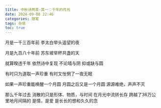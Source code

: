 ```yaml
---
title: 中秋诗两首-其一：千年的月光
date: 2024-09-08 22:46
categories: 随笔
tags: 杂感
toc: true
---
```


月是一千三百年前
李太白举头遥望的夜

月是九百八十年前
苏东坡举杯共盏的天

就算暌违千年
依然诗中复现
不论晴与阴
抑或缺与圆

有时只为道取一声珍重
有时又怅惘了一夜无眠

如果一声珍重能唤醒一个月圆
月圆之后又是一个月圆
源源难绝，声声不灭

那么千年过去
消散的只是形体、物质，与时间
在月光中流转长存
跨越了36万公里地月间隔的
是情，是爱
是长长的想和久久的念